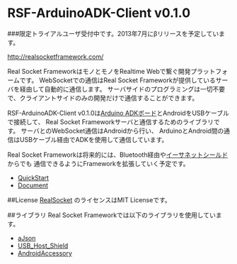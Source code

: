 RSF-ArduinoADK-Client v0.1.0
=====================
###限定トライアルユーザ受付中です。2013年7月にβリリースを予定しています。


http://realsocketframework.com/
  
Real Socket FrameworkはモノとモノをRealtime Webで繋ぐ開発プラットフォームです。
WebSocketでの通信はReal Socket Frameworkが提供しているサーバを経由して自動的に通信します。
 サーバサイドのプログラミングは一切不要で、クライアントサイドのみの開発だけで通信することができます。


RSF-ArduinoADK-Client v0.1.0は[Arduino ADKボード](http://arduino.cc/en/Main/ArduinoBoardADK)とAndroidをUSBケーブルで接続して、
Real Socket Frameworkサーバと通信するためのライブラリです。
サーバとのWebSocket通信はAndroidから行い、
ArduinoとAndroid間の通信はUSBケーブル経由でADKを使用して通信しています。

Real Socket Frameworkは将来的には、Bluetooth経由や[イーサネットシールド](http://arduino.cc/en/Main/ArduinoEthernetShield)からでも
通信できるようにFrameworkを拡張していく予定です。

* [QuickStart](https://github.com/RealSocketFramework/RSF-ArduinoADK-Client/wiki/QuickStart)
* [Document](https://github.com/RealSocketFramework/RSF-ArduinoADK-Client/wiki/Document)

##License
[RealSocket](https://github.com/RealSocketFramework/RSF-ArduinoADK-Client/tree/master/Arduino-Libraries/RealSocket)
のライセンスはMIT Licenseです。

##ライブラリ
Real Socket Frameworkでは以下のライブラリを使用しています。
* [aJson](https://github.com/interactive-matter/aJson)
* [USB_Host_Shield](https://github.com/felis/USB_Host_Shield)
* [AndroidAccessory](http://developer.android.com/tools/adk/adk2.html)
